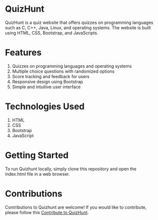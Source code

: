 # QuizHunt
QuizHunt is a quiz website that offers quizzes on programming languages such as C, C++, Java, Linux, and operating systems. The website is built using HTML, CSS, Bootstrap, and JavaScripts.

# Features
1. Quizzes on programming languages and operating systems
2. Multiple choice questions with randomized options
3. Score tracking and feedback for users
4. Responsive design using Bootstrap
5. Simple and intuitive user interface
# Technologies Used
1. HTML
2. CSS
3. Bootstrap
4. JavaScript
# Getting Started
To run Quizhunt locally, simply clone this repository and open the index.html file in a web browser.

# Contributions
Contributions to Quizhunt are welcome! If you would like to contribute, please follow this [Contribute to QuizHunt](https://github.com/ashishalf/quizhunt.github.io/blob/master/CONTRIBUTE.md).
